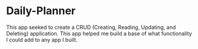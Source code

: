 # Daily-Planner
This app seeked to create a CRUD (Creating, Reading, Updating, and Deleting) application. This app helped me build a base of what functionality I could add to any app I built.
